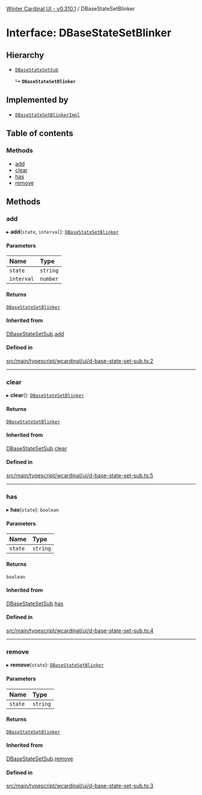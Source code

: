 [Winter Cardinal UI - v0.310.1](../index.md) / DBaseStateSetBlinker

# Interface: DBaseStateSetBlinker

## Hierarchy

- [`DBaseStateSetSub`](DBaseStateSetSub.md)

  ↳ **`DBaseStateSetBlinker`**

## Implemented by

- [`DBaseStateSetBlinkerImpl`](../classes/DBaseStateSetBlinkerImpl.md)

## Table of contents

### Methods

- [add](DBaseStateSetBlinker.md#add)
- [clear](DBaseStateSetBlinker.md#clear)
- [has](DBaseStateSetBlinker.md#has)
- [remove](DBaseStateSetBlinker.md#remove)

## Methods

### add

▸ **add**(`state`, `interval`): [`DBaseStateSetBlinker`](DBaseStateSetBlinker.md)

#### Parameters

| Name | Type |
| :------ | :------ |
| `state` | `string` |
| `interval` | `number` |

#### Returns

[`DBaseStateSetBlinker`](DBaseStateSetBlinker.md)

#### Inherited from

[DBaseStateSetSub](DBaseStateSetSub.md).[add](DBaseStateSetSub.md#add)

#### Defined in

[src/main/typescript/wcardinal/ui/d-base-state-set-sub.ts:2](https://github.com/winter-cardinal/winter-cardinal-ui/blob/v0.310.1/src/main/typescript/wcardinal/ui/d-base-state-set-sub.ts#L2)

___

### clear

▸ **clear**(): [`DBaseStateSetBlinker`](DBaseStateSetBlinker.md)

#### Returns

[`DBaseStateSetBlinker`](DBaseStateSetBlinker.md)

#### Inherited from

[DBaseStateSetSub](DBaseStateSetSub.md).[clear](DBaseStateSetSub.md#clear)

#### Defined in

[src/main/typescript/wcardinal/ui/d-base-state-set-sub.ts:5](https://github.com/winter-cardinal/winter-cardinal-ui/blob/v0.310.1/src/main/typescript/wcardinal/ui/d-base-state-set-sub.ts#L5)

___

### has

▸ **has**(`state`): `boolean`

#### Parameters

| Name | Type |
| :------ | :------ |
| `state` | `string` |

#### Returns

`boolean`

#### Inherited from

[DBaseStateSetSub](DBaseStateSetSub.md).[has](DBaseStateSetSub.md#has)

#### Defined in

[src/main/typescript/wcardinal/ui/d-base-state-set-sub.ts:4](https://github.com/winter-cardinal/winter-cardinal-ui/blob/v0.310.1/src/main/typescript/wcardinal/ui/d-base-state-set-sub.ts#L4)

___

### remove

▸ **remove**(`state`): [`DBaseStateSetBlinker`](DBaseStateSetBlinker.md)

#### Parameters

| Name | Type |
| :------ | :------ |
| `state` | `string` |

#### Returns

[`DBaseStateSetBlinker`](DBaseStateSetBlinker.md)

#### Inherited from

[DBaseStateSetSub](DBaseStateSetSub.md).[remove](DBaseStateSetSub.md#remove)

#### Defined in

[src/main/typescript/wcardinal/ui/d-base-state-set-sub.ts:3](https://github.com/winter-cardinal/winter-cardinal-ui/blob/v0.310.1/src/main/typescript/wcardinal/ui/d-base-state-set-sub.ts#L3)
